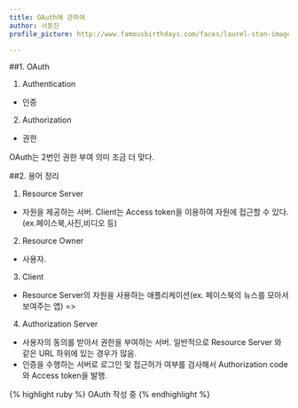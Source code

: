 ```yaml
---
title: OAuth에 관하여
author: 서동진
profile_picture: http://www.famousbirthdays.com/faces/laurel-stan-image.jpg

---
```



##1. OAuth

1. Authentication
- 인증

2. Authorization
- 권한

OAuth는 2번인 권한 부여 의미 조금 더 맞다.


##2. 용어 정리

1. Resource Server
- 자원을 제공하는 서버. Client는 Access token을 이용하여 자원에 접근할 수 있다. (ex.페이스북,사진,비디오 등)

2. Resource Owner
- 사용자.

3. Client
- Resource Server의 자원을 사용하는 애플리케이션(ex. 페이스북의 뉴스를 모아서 보여주는 앱) => 

4. Authorization Server
- 사용자의 동의를 받아서 권한을 부여하는 서버. 일반적으로 Resource Server 와 같은 URL 하위에 있는 경우가 많음.
- 인증을 수행하는 서버로 로그인 및 접근허가 여부를 검사해서 Authorization code와 Access token을 발행.




{% highlight ruby %}
OAuth 작성 중
{% endhighlight %}


